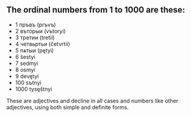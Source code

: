 ## The ordinal numbers from 1 to 1000 are these:

*   1 пръвъ (prъvъ)
*   2 въторыи (vъtoryi)
*   3 третии (tretii)
*   4 четвьртьи (četvrtii)
*   5 пѧтыи (pętyi)
*   6 šestyi
*   7 sedmyi
*   8 osmyi
*   9 devętyi
*   100 sъtnyi
*   1000 tysęštnyi

These are adjectives and decline in all cases and numbers like other adjectives, using both simple and definite forms.